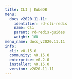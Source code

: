 ```yaml
---
title: CLI | KubeDB
menu:
  docs_v2020.11.11:
    identifier: rd-cli-redis
    name: Cli
    parent: rd-redis-guides
    weight: 100
menu_name: docs_v2020.11.11
info:
  cli: v0.15.0
  community: v0.15.0
  enterprise: v0.2.0
  installer: v0.15.0
  version: v2020.11.11
---
```


